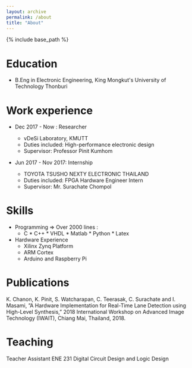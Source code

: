 ```yaml
---
layout: archive
permalink: /about
title: "About"
---
```


{% include base_path %}

Education
======
* B.Eng in Electronic Engineering, King Mongkut's University of Technology Thonburi


Work experience
======
* Dec 2017 - Now : Researcher
  * vDeSi Laboratory, KMUTT
  * Duties included: High-performance electronic design
  * Supervisor: Professor Pinit Kumhom

* Jun 2017 - Nov 2017: Internship
  * TOYOTA TSUSHO NEXTY ELECTRONIC THAILAND
  * Duties included: FPGA Hardware Engineer Intern
  * Supervisor: Mr. Surachate Chompol

Skills
======
* Programming => Over 2000 lines :
  * C * C++ * VHDL * Matlab * Python * Latex
* Hardware Experience
  * Xilinx Zynq Platform
  * ARM Cortex
  * Arduino and Raspberry Pi

Publications
======
K. Chanon, K. Pinit, S. Watcharapan, C. Teerasak, C. Surachate and I. Masami, ”A
Hardware Implementation for Real-Time Lane Detection using High-Level
Synthesis,” 2018 International Workshop on Advanced Image Technology (IWAIT),
Chiang Mai, Thailand, 2018.

Teaching
======
Teacher Assistant ENE 231 Digital Circuit Design and Logic Design
